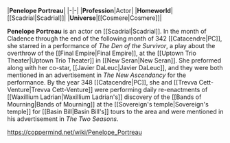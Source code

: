 |**Penelope Portreau**|
|-|-|
|**Profession**|Actor|
|**Homeworld**|[[Scadrial\|Scadrial]]|
|**Universe**|[[Cosmere\|Cosmere]]|

**Penelope Portreau** is an actor on [[Scadrial\|Scadrial]].
In the month of Cladence through the end of the following month of 342 [[Catacendre\|PC]], she starred in a performance of *The Den of the Survivor*, a play about the overthrow of the [[Final Empire\|Final Empire]], at the [[Uptown Trio Theater\|Uptown Trio Theater]] in [[New Seran\|New Seran]]. She preformed along with her co-star, [[Javier DaLeuc\|Javier DaLeuc]], and they were both mentioned in an advertisement in *The New Ascendancy* for the performance. By the year 348 [[Catacendre\|PC]], she and [[Trevva Cett-Venture\|Trevva Cett-Venture]] were performing daily re-enactments of [[Waxillium Ladrian\|Waxillium Ladrian's]] discovery of the [[Bands of Mourning\|Bands of Mourning]] at the [[Sovereign's temple\|Sovereign's temple]] for [[Basin Bill\|Basin Bill's]] tours to the area and were mentioned in his advertisement in *The Two Seasons*.



https://coppermind.net/wiki/Penelope_Portreau